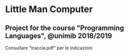 # Little Man Computer

## Project for the course "Programming Languages", @unimib 2018/2019

Consultare "traccia.pdf" per le indicazioni
